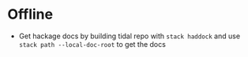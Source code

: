 # Offline

- Get hackage docs by building tidal repo with `stack haddock` and use
  `stack path --local-doc-root` to get the docs

